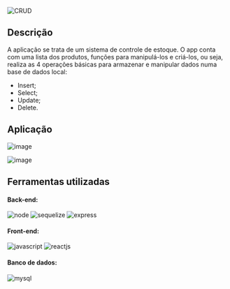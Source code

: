 ![CRUD](https://user-images.githubusercontent.com/50690543/179858160-06f94aa4-cf12-4765-ba75-72fedcac1577.png)


<h2>Descrição</h2>
<p>
  A aplicação se trata de um sistema de controle de estoque. O app conta com uma lista dos produtos, funções para manipulá-los e criá-los, ou seja, realiza as 4 operações básicas para armazenar e manipular dados numa base de dados local:
  <ul>
    <li>Insert;</li>
    <li>Select;</li>
    <li>Update;</li>
    <li>Delete.</li>
  </ul>
</p>

<div style="display: inline_block;">
  
  <h2>Aplicação</h2>

<!-- ![image](https://user-images.githubusercontent.com/50690543/179864966-490ae116-d6f7-4c08-b5e0-2b541598ddc8.png) -->

  ![image](https://user-images.githubusercontent.com/50690543/179864734-9e9eade3-3130-41e2-ac7d-a62247e9ca9d.png)

  ![image](https://user-images.githubusercontent.com/50690543/179864898-3113a73f-f161-468b-a6ce-e6df2594c229.png)
  
<h2>Ferramentas utilizadas</h2>

<!-- ![logo_1647279498555](https://user-images.githubusercontent.com/50690543/179857513-a3f66742-6c82-45e1-aa6c-6d5815836607.svg) -->

  <h4>Back-end:</h4>
  
  <img style="align:center" alt="node" src="https://img.shields.io/badge/Node.js-339933?style=for-the-badge&logo=nodedotjs&logoColor=white"/>
  <img style="align:center" alt="sequelize" src="https://img.shields.io/badge/Sequelize-52B0E7?style=for-the-badge&logo=Sequelize&logoColor=white"/>
  <img style="align:center" alt="express" src="https://img.shields.io/badge/Express.js-000000?style=for-the-badge&logo=express&logoColor=white"/>

  <h4>Front-end:</h4>
  <img style="align:center" alt="javascript" src="https://img.shields.io/badge/JavaScript-F7DF1E?style=for-the-badge&logo=javascript&logoColor=black"/>
  <img style="align:center" alt="reactjs" src="https://img.shields.io/badge/React-20232A?style=for-the-badge&logo=react&logoColor=61DAFB"/>
  
  <h4>Banco de dados:</h4>
  <img style="align:center" alt="mysql" src="https://img.shields.io/badge/MySQL-00000F?style=for-the-badge&logo=mysql&logoColor=white"/>

</div>


<!-- <h2>Abrir e rodar o projeto</h2> -->


<!-- ![reactjs_logo_icon_170805](https://user-images.githubusercontent.com/50690543/179857766-e983a5dd-341d-4e7a-97ce-5e40fab2ad4b.png) -->
